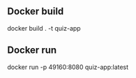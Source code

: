 ## Docker build

docker build . -t quiz-app

## Docker run

docker run -p 49160:8080 quiz-app:latest
